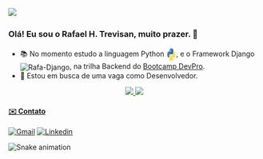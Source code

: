 ![](https://estruyf-github.azurewebsites.net/api/VisitorHit?user=r-trevisan6&repo=r-trevisan6&countColorcountColor&countColor=%237B1E7A)

### Olá! Eu sou o Rafael H. Trevisan, muito prazer. 👋


- 📚 No momento estudo a linguagem Python <img align="center" alt="Rafa-Python" height="30" width="20" src="https://raw.githubusercontent.com/devicons/devicon/master/icons/python/python-original.svg">, e o Framework Django <img align="center" alt="Rafa-Django" height="70" width="40" src="https://cdn.jsdelivr.net/gh/devicons/devicon/icons/django/django-original.svg">, na trilha Backend do [Bootcamp DevPro](https://pythonpro.com.br/).
- 🥇 Estou em busca de uma vaga como Desenvolvedor.

<div align="center">
  <a href="https://github.com/r-trevisan">
  <img height="160em" src="https://github-readme-stats.vercel.app/api?username=r-trevisan&show_icons=true&theme=dark&include_all_commits=true&count_private=true"/>
  <img height="160em" src="https://github-readme-stats.vercel.app/api/top-langs/?username=r-trevisan&layout=compact&langs_count=7&theme=dark"/>
</div>

    
    
  #### ✉️ Contato

  <a target='_blank' href='mailto:rrhtt3@gmail.com'>![Gmail](https://img.shields.io/badge/Gmail-D14836?style=for-the-badge&logo=gmail&logoColor=white)</a>
  <a target='_blank' href='https://www.linkedin.com/in/rafael-h-trevisan-b40935186/'>![Linkedin](https://img.shields.io/badge/LinkedIn-0077B5?style=for-the-badge&logo=linkedin&logoColor=white)</a>
  
  ![Snake animation](https://github.com/r-trevisan/r-trevisan/blob/output/github-contribution-grid-snake.svg)
